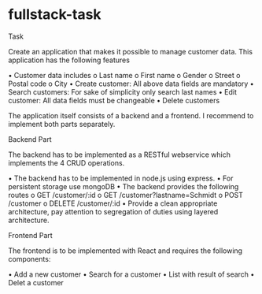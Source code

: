 # fullstack-task

Task

Create an application that makes it possible to manage customer data. This application has the following features

•	Customer data includes
o	Last name
o	First name
o	Gender
o	Street
o	Postal code
o	City
•	Create customer:    All above data fields are mandatory
•	Search customers:  For sake of simplicity only search last names
•	Edit customer:         All data fields must be changeable
•	Delete customers

The application itself consists of a backend and a frontend. I recommend to implement both parts separately.

Backend Part

The backend has to be implemented as a RESTful webservice which implements  the 4 CRUD operations.

•	The backend has to be implemented in node.js using express.
•	For persistent storage use  mongoDB 
•	The backend provides the following routes
o	GET /customer/:id
o	GET /customer?lastname=Schmidt
o	POST /customer
o	DELETE /customer/:id
•	Provide a clean appropriate architecture, pay attention to segregation of duties using layered architecture.

Frontend Part

The frontend is to be implemented with React and requires the following components:

•	Add a new customer
•	Search for a customer
•	List with result of search
•	Delet a customer
